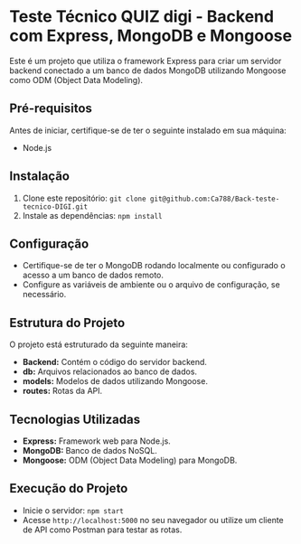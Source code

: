 # Teste Técnico QUIZ digi - Backend com Express, MongoDB e Mongoose

Este é um projeto que utiliza o framework Express para criar um servidor backend conectado a um banco de dados MongoDB utilizando Mongoose como ODM (Object Data Modeling).

## Pré-requisitos

Antes de iniciar, certifique-se de ter o seguinte instalado em sua máquina:

- Node.js

## Instalação

1. Clone este repositório: `git clone git@github.com:Ca788/Back-teste-tecnico-DIGI.git`
2. Instale as dependências: `npm install`

## Configuração

- Certifique-se de ter o MongoDB rodando localmente ou configurado o acesso a um banco de dados remoto.
- Configure as variáveis de ambiente ou o arquivo de configuração, se necessário.

## Estrutura do Projeto

O projeto está estruturado da seguinte maneira:

- **Backend:** Contém o código do servidor backend.
- **db:** Arquivos relacionados ao banco de dados.
- **models:** Modelos de dados utilizando Mongoose.
- **routes:** Rotas da API.

## Tecnologias Utilizadas

- **Express:** Framework web para Node.js.
- **MongoDB:** Banco de dados NoSQL.
- **Mongoose:** ODM (Object Data Modeling) para MongoDB.

## Execução do Projeto

- Inicie o servidor: `npm start`
- Acesse `http://localhost:5000` no seu navegador ou utilize um cliente de API como Postman para testar as rotas.
